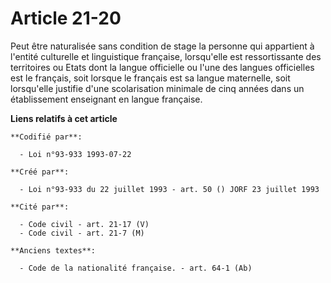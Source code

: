 # Article 21-20

Peut être naturalisée sans condition de stage la personne qui appartient à l'entité culturelle et linguistique française,
lorsqu'elle est ressortissante des territoires ou Etats dont la langue officielle ou l'une des langues officielles est le
français, soit lorsque le français est sa langue maternelle, soit lorsqu'elle justifie d'une scolarisation minimale de cinq
années dans un établissement enseignant en langue française.

**Liens relatifs à cet article**

	**Codifié par**:

	  - Loi n°93-933 1993-07-22

	**Créé par**:

	  - Loi n°93-933 du 22 juillet 1993 - art. 50 () JORF 23 juillet 1993

	**Cité par**:

	  - Code civil - art. 21-17 (V)
	  - Code civil - art. 21-7 (M)

	**Anciens textes**:

	  - Code de la nationalité française. - art. 64-1 (Ab)
